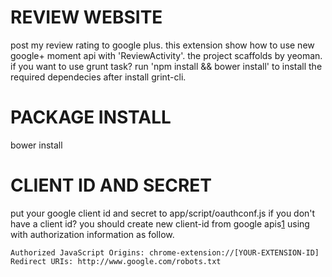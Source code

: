 # REVIEW WEBSITE
post my review rating to google plus. this extension show how to use new google+
moment api with 'ReviewActivity'. the project scaffolds by yeoman. if you want to use
grunt task? run 'npm install && bower install' to install the required dependecies
after install grint-cli.

# PACKAGE INSTALL
bower install

# CLIENT ID AND SECRET
put your google client id and secret to app/script/oauthconf.js
if you don't have a client id? you should create new client-id from
google apis[1] using with authorization information as follow.

    Authorized JavaScript Origins: chrome-extension://[YOUR-EXTENSION-ID]
    Redirect URIs: http://www.google.com/robots.txt

[1]: https://code.google.com/apis/console
